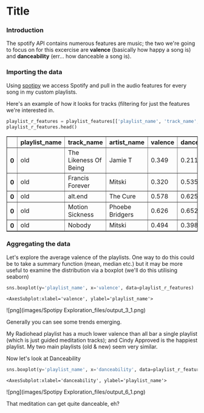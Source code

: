 # Title



### Introduction

The spotify API contains numerous features are music; the two we're going to focus on for this excercise are **valence** (basically how happy a song is) and **danceability** (err... how danceable a song is).

### Importing the data

Using [spotipy](https://spotipy.readthedocs.io/en/2.18.0/#getting-started) we access Spotify and pull in the audio features for every song in my custom playlists.

Here's an example of how it looks for tracks (filtering for just the features we're interested in.


```python
playlist_r_features = playlist_features[['playlist_name', 'track_name', 'artist_name', 'valence', 'danceability']]
playlist_r_features.head()
```




<div>
<style scoped>
    .dataframe tbody tr th:only-of-type {
        vertical-align: middle;
    }

    .dataframe tbody tr th {
        vertical-align: top;
    }

    .dataframe thead th {
        text-align: right;
    }
</style>
<table border="1" class="dataframe">
  <thead>
    <tr style="text-align: right;">
      <th></th>
      <th>playlist_name</th>
      <th>track_name</th>
      <th>artist_name</th>
      <th>valence</th>
      <th>danceability</th>
    </tr>
  </thead>
  <tbody>
    <tr>
      <th>0</th>
      <td>old</td>
      <td>The Likeness Of Being</td>
      <td>Jamie T</td>
      <td>0.349</td>
      <td>0.211</td>
    </tr>
    <tr>
      <th>0</th>
      <td>old</td>
      <td>Francis Forever</td>
      <td>Mitski</td>
      <td>0.320</td>
      <td>0.535</td>
    </tr>
    <tr>
      <th>0</th>
      <td>old</td>
      <td>alt.end</td>
      <td>The Cure</td>
      <td>0.578</td>
      <td>0.625</td>
    </tr>
    <tr>
      <th>0</th>
      <td>old</td>
      <td>Motion Sickness</td>
      <td>Phoebe Bridgers</td>
      <td>0.626</td>
      <td>0.652</td>
    </tr>
    <tr>
      <th>0</th>
      <td>old</td>
      <td>Nobody</td>
      <td>Mitski</td>
      <td>0.494</td>
      <td>0.398</td>
    </tr>
  </tbody>
</table>
</div>



### Aggregating the data

Let's explore the average valence of the playlists. One way to do this could be to take a summary function (mean, median etc.) but it may be more useful to examine the distribution via a boxplot (we'll do this utilising seaborn)

```python
sns.boxplot(y='playlist_name', x='valence', data=playlist_r_features)
```




    <AxesSubplot:xlabel='valence', ylabel='playlist_name'>




![png](images/Spotipy Exploration_files/output_3_1.png)


Generally you can see some trends emerging.

My Radiohead playlist has a much lower valence than all bar a single playlist (which is just guided meditation tracks); and Cindy Approved is the happiest playlist. My two main playlists (old & new) seem very similar. 

Now let's look at Danceability

```python
sns.boxplot(y='playlist_name', x='danceability', data=playlist_r_features)
```




    <AxesSubplot:xlabel='danceability', ylabel='playlist_name'>




![png](images/Spotipy Exploration_files/output_6_1.png)


That meditation can get quite danceable, eh?
